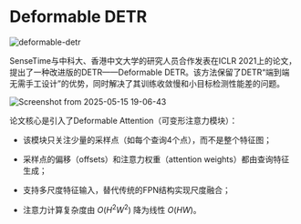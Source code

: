 # Deformable DETR


![deformable-detr](https://github.com/fundamentalvision/Deformable-DETR/raw/main/figs/illustration.png)

SenseTime与中科大、香港中文大学的研究人员合作发表在ICLR 2021上的论文，提出了一种改进版的DETR——Deformable DETR。该方法保留了DETR“端到端无需手工设计”的优势，同时解决了其训练收敛慢和小目标检测性能差的问题。

![Screenshot from 2025-05-15 19-06-43](https://github.com/user-attachments/assets/e37860d6-1978-4083-9b55-6b386f8dc47c)

论文核心是引入了Deformable Attention（可变形注意力模块）：

* 该模块只关注少量的采样点（如每个查询4个点），而不是整个特征图；

* 采样点的偏移（offsets）和注意力权重（attention weights）都由查询特征生成；

* 支持多尺度特征输入，替代传统的FPN结构实现尺度融合；

* 注意力计算复杂度由 $O(H^2W^2)$ 降为线性 $O(HW)$。

